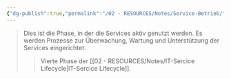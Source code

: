 ```yaml
---
{"dg-publish":true,"permalink":"/02 - RESOURCES/Notes/Service-Betrieb/","tags":["GFN/LF06"],"noteIcon":"","updated":"2024-10-20T20:53:25.482+02:00"}
---
```


>Dies ist die Phase, in der die Services aktiv genutzt werden. Es werden Prozesse zur Überwachung, Wartung und Unterstützung der Services eingerichtet.
>>Vierte Phase der [[02 - RESOURCES/Notes/IT-Sercice Lifecycle\|IT-Sercice Lifecycle]].